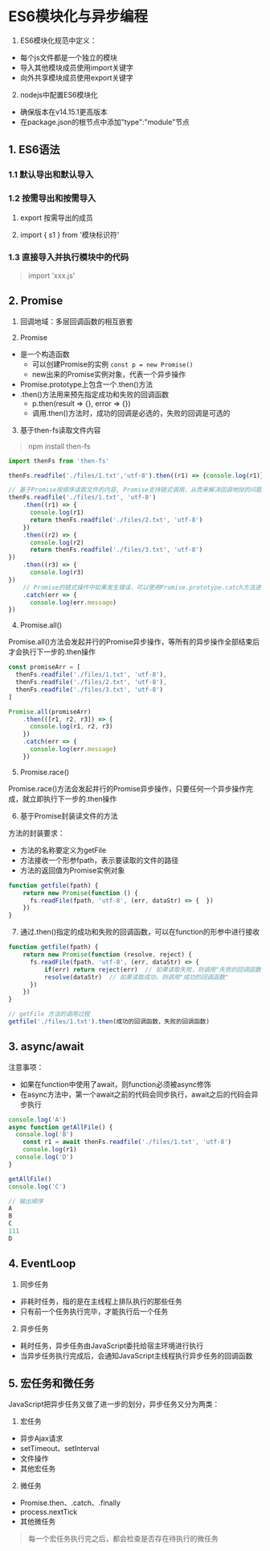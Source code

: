 # ES6模块化与异步编程

1. ES6模块化规范中定义：
* 每个js文件都是一个独立的模块
* 导入其他模块成员使用import关键字
* 向外共享模块成员使用export关键字

2. nodejs中配置ES6模块化
* 确保版本在v14.15.1更高版本
* 在package.json的根节点中添加"type":"module"节点

## 1. ES6语法

### 1.1 默认导出和默认导入

### 1.2 按需导出和按需导入

1. export 按需导出的成员

2. import { s1 } from '模块标识符'

### 1.3 直接导入并执行模块中的代码

> import 'xxx.js'

## 2. Promise

1. 回调地域：多层回调函数的相互嵌套

2. Promise
* 是一个构造函数
    * 可以创建Promise的实例 ``const p = new Promise()``
    * new出来的Promise实例对象，代表一个异步操作
* Promise.prototype上包含一个.then()方法
* .then()方法用来预先指定成功和失败的回调函数
    * p.then(result => {}, error => {})
    * 调用.then()方法时，成功的回调是必选的，失败的回调是可选的

3. 基于then-fs读取文件内容
> npm install then-fs
```js
import thenFs from 'then-fs'

thenFs.readfile('./files/1.txt','utf-8').then((r1) => {console.log(r1)})  // 此代码无法保证文件的读取顺序

// 基于Promise按顺序读取文件的内容, Promise支持链式调用，从而来解决回调地狱的问题
thenFs.readfile('./files/1.txt', 'utf-8')
    .then((r1) => {
      console.log(r1)
      return thenFs.readfile('./files/2.txt', 'utf-8')
    })
    .then((r2) => {
      console.log(r2)
      return thenFs.readfile('./files/3.txt', 'utf-8')
})
    .then((r3) => {
      console.log(r3)
})
    // Promise的链式操作中如果发生错误，可以使用Promise.prototype.catch方法进行捕获和处理 
    .catch(err => {
      console.log(err.message)
})
```

4. Promise.all()

Promise.all()方法会发起并行的Promise异步操作，等所有的异步操作全部结束后才会执行下一步的.then操作
```js
const promiseArr = [
  thenFs.readfile('./files/1.txt', 'utf-8'),
  thenFs.readfile('./files/2.txt', 'utf-8'),
  thenFs.readfile('./files/3.txt', 'utf-8')
]

Promise.all(promiseArr)
    .then(([r1, r2, r3]) => {
      console.log(r1, r2, r3)
    })
    .catch(err => {
      console.log(err.message)
    })
```

5. Promise.race()

Promise.race()方法会发起并行的Promise异步操作，只要任何一个异步操作完成，就立即执行下一步的.then操作

6. 基于Promise封装读文件的方法

方法的封装要求：
* 方法的名称要定义为getFile
* 方法接收一个形参fpath，表示要读取的文件的路径
* 方法的返回值为Promise实例对象
```js
function getfile(fpath) {
    return new Promise(function () {
      fs.readFile(fpath, 'utf-8', (err, dataStr) => {  })
    })
}
```

7. 通过.then()指定的成功和失败的回调函数，可以在function的形参中进行接收
```js
function getfile(fpath) {
    return new Promise(function (resolve, reject) {
      fs.readFile(fpath, 'utf-8', (err, dataStr) => {  
          if(err) return reject(err)  // 如果读取失败，则调用"失败的回调函数"
          resolve(dataStr)  // 如果读取成功，则调用"成功的回调函数"
      })
    })
}

// getFile 方法的调用过程
getfile('./files/1.txt').then(成功的回调函数，失败的回调函数)
```

## 3. async/await

注意事项：
* 如果在function中使用了await，则function必须被async修饰
* 在async方法中，第一个await之前的代码会同步执行，await之后的代码会异步执行
```js
console.log('A')
async function getAllFile() {
  console.log('B')
    const r1 = await thenFs.readfile('./files/1.txt', 'utf-8')
    console.log(r1)
  console.log('D')
}

getAllFile()
console.log('C')

// 输出顺序
A
B
C
111
D
```

## 4. EventLoop

1. 同步任务
* 非耗时任务，指的是在主线程上排队执行的那些任务
* 只有前一个任务执行完毕，才能执行后一个任务
2. 异步任务
* 耗时任务，异步任务由JavaScript委托给宿主环境进行执行
* 当异步任务执行完成后，会通知JavaScript主线程执行异步任务的回调函数

## 5. 宏任务和微任务
JavaScript把异步任务又做了进一步的划分，异步任务又分为两类：
1. 宏任务
* 异步Ajax请求
* setTimeout、setInterval
* 文件操作
* 其他宏任务
2. 微任务
* Promise.then、.catch、.finally
* process.nextTick
* 其他微任务
> 每一个宏任务执行完之后，都会检查是否存在待执行的微任务
